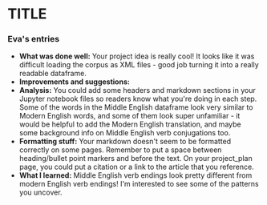 # TITLE




### Eva's entries
- __What was done well:__ Your project idea is really cool! It looks like it was difficult loading the corpus as XML files - good job turning it into a really readable dataframe.
- __Improvements and suggestions:__
 - __Analysis:__ You could add some headers and markdown sections in your Jupyter notebook files so readers know what you're doing in each step. Some of the words in the Middle English dataframe look very similar to Modern English words, and some of them look super unfamiliar - it would be helpful to add the Modern English translation, and maybe some background info on Middle English verb conjugations too.
 - __Formatting stuff:__ Your markdown doesn't seem to be formatted correctly on some pages. Remember to put a space between heading/bullet point markers and before the text. On your project_plan page, you could put a citation or a link to the article that you reference.
- __What I learned:__ Middle English verb endings look pretty different from modern English verb endings! I'm interested to see some of the patterns you uncover.
